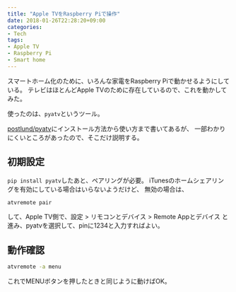```yaml
---
title: "Apple TVをRaspberry Piで操作"
date: 2018-01-26T22:28:20+09:00
categories:
- Tech
tags:
- Apple TV
- Raspberry Pi
- Smart home
---
```


スマートホーム化のために、いろんな家電をRaspberry Piで動かせるようにしている。
テレビはほとんどApple TVのために存在しているので、これを動かしてみた。

使ったのは、`pyatv`というツール。

<!--more-->

[postlund/pyatv](https://github.com/postlund/pyatv)にインストール方法から使い方まで書いてあるが、
一部わかりにくいところがあったので、そこだけ説明する。

## 初期設定
`pip install pyatv`したあと、ペアリングが必要。
iTunesのホームシェアリングを有効にしている場合はいらないようだけど、
無効の場合は、

```bash
atvremote pair
```

して、Apple TV側で、設定 > リモコンとデバイス > Remote Appとデバイス と進み、pyatvを選択して、pinに1234と入力すればよい。


## 動作確認

```bash
atvremote -a menu
```

これでMENUボタンを押したときと同じように動けばOK。
